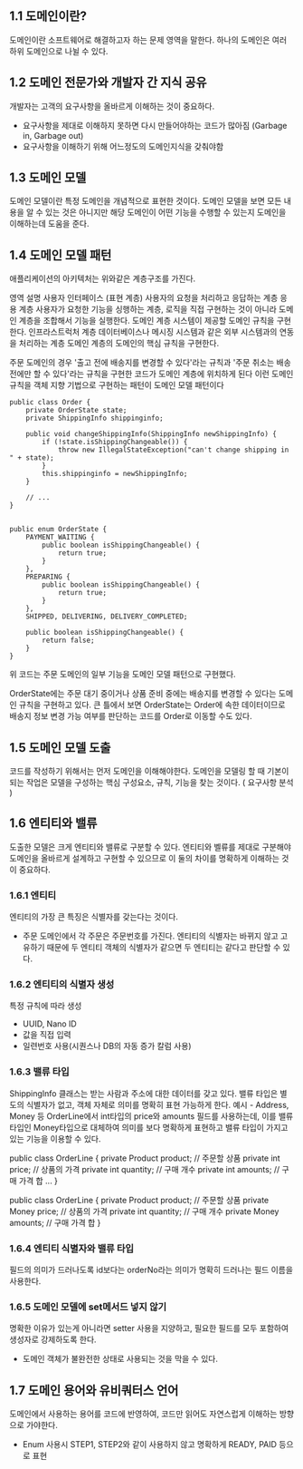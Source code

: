 ## 1.1 도메인이란?
도메인이란 소프트웨어로 해결하고자 하는 문제 영역을 말한다.
하나의 도메인은 여러 하위 도메인으로 나뉠 수 있다.


## 1.2 도메인 전문가와 개발자 간 지식 공유
개발자는 고객의 요구사항을 올바르게 이해하는 것이 중요하다.
- 요구사항을 제대로 이해하지 못하면 다시 만들어야하는 코드가 많아짐 (Garbage in, Garbage out)
- 요구사항을 이해하기 위해 어느정도의 도메인지식을 갖춰야함

  
## 1.3 도메인 모델
도메인 모델이란 특정 도메인을 개념적으로 표현한 것이다.
도메인 모델을 보면 모든 내용을 알 수 있는 것은 아니지만 해당 도메인이 어떤 기능을 수행할 수 있는지 도메인을 이해하는데 도움을 준다.

## 1.4 도메인 모델 패턴
애플리케이션의 아키텍처는 위와같은 계층구조를 가진다.

영역	설명
사용자 인터페이스 (표현 계층)	사용자의 요청을 처리하고 응답하는 계층
응용 계층	사용자가 요청한 기능을 싱행하는 계층, 로직을 직접 구현하는 것이 아니라 도메인 계층을 조합해서 기능을 실행한다.
도메인 계층	시스템이 제공할 도메인 규칙을 구현한다.
인프라스트럭처 계층	데이터베이스나 메시징 시스템과 같은 외부 시스템과의 연동을 처리하는 계층
도메인 계층의 도메인의 핵심 규칙을 구현한다.

주문 도메인의 경우 '출고 전에 배송지를 변경할 수 있다'라는 규칙과 '주문 취소는 배송 전에만 할 수 있다'라는 규칙을 구현한 코드가 도메인 계층에 위치하게 된다
이런 도메인 규칙을 객체 지향 기법으로 구현하는 패턴이 도메인 모델 패턴이다
```
public class Order {
    private OrderState state;
    private ShippingInfo shippinginfo;

    public void changeShippingInfo(ShippingInfo newShippingInfo) {
        if (!state.isShippingChangeable()) {
            throw new IllegalStateException("can't change shipping in " + state);
        }
        this.shippinginfo = newShippingInfo;
    }
    
    // ...
}


public enum OrderState {
    PAYMENT_WAITING {
        public boolean isShippingChangeable() {
            return true;
        }
    },
    PREPARING {
        public boolean isShippingChangeable() {
            return true;
        }
    },
    SHIPPED, DELIVERING, DELIVERY_COMPLETED;

    public boolean isShippingChangeable() {
        return false;
    }
}
```
위 코드는 주문 도메인의 일부 기능을 도메인 모델 패턴으로 구현했다.

OrderState에는 주문 대기 중이거나 상품 준비 중에는 배송지를 변경할 수 있다는 도메인 규칙을 구현하고 있다.
큰 틀에서 보면 OrderState는 Order에 속한 데이터이므로 배송지 정보 변경 가능 여부를 판단하는 코드를 Order로 이동할 수도 있다.

## 1.5 도메인 모델 도출
코드를 작성하기 위해서는 먼저 도메인을 이해해야한다.
도메인을 모델링 할 때 기본이 되는 작업은 모델을 구성하는 핵심 구성요소, 규칙, 기능을 찾는 것이다. ( 요구사항 분석 )


## 1.6 엔티티와 밸류
도출한 모델은 크게 엔티티와 밸류로 구분할 수 있다.
엔티티와 벨류를 제대로 구분해야 도메인을 올바르게 설계하고 구현할 수 있으므로 이 둘의 차이를 명확하게 이해하는 것이 중요하다.
### 1.6.1 엔티티
엔티티의 가장 큰 특징은 식별자를 갖는다는 것이다.
- 주문 도메인에서 각 주문은 주문번호를 가진다.
엔티티의 식별자는 바뀌지 않고 고유하기 때문에 두 엔티티 객체의 식별자가 같으면 두 엔티티는 같다고 판단할 수 있다.
### 1.6.2 엔티티의 식별자 생성
특정 규칙에 따라 생성
- UUID, Nano ID
- 값을 직접 입력
- 일련번호 사용(시퀀스나 DB의 자동 증가 칼럼 사용)
### 1.6.3 밸류 타입
ShippingInfo 클래스는 받는 사람과 주소에 대한 데이터를 갖고 있다.
밸류 타입은 별도의 식별자가 없고, 객체 자체로 의미를 명확히 표현 가능하게 한다.
예시 - Address, Money 등
OrderLine에서 int타입의 price와 amounts 필드를 사용하는데, 이를 밸류 타입인 Money타입으로 대체하여 의미를 보다 명확하게 표현하고 밸류 타입이 가지고 있는 기능을 이용할 수 있다.

public class OrderLine {
    private Product product; // 주문할 상품
    private int price; // 상품의 가격
    private int quantity; // 구매 개수
    private int amounts; // 구매 가격 합
    ...
}

public class OrderLine {
    private Product product; // 주문할 상품
    private Money price; // 상품의 가격
    private int quantity; // 구매 개수
    private Money amounts; // 구매 가격 합
}
### 1.6.4 엔티티 식별자와 밸류 타입
필드의 의미가 드러나도록 id보다는 orderNo라는 의미가 명확히 드러나는 필드 이름을 사용한다.
### 1.6.5 도메인 모델에 set메서드 넣지 않기
명확한 이유가 있는게 아니라면 setter 사용을 지양하고, 필요한 필드를 모두 포함하여 생성자로 강제하도록 한다.
- 도메인 객체가 불완전한 상태로 사용되는 것을 막을 수 있다.


## 1.7 도메인 용어와 유비쿼터스 언어
도메인에서 사용하는 용어를 코드에 반영하여, 코드만 읽어도 자연스럽게 이해하는 방향으로 가야한다.
- Enum 사용시 STEP1, STEP2와 같이 사용하지 않고 명확하게 READY, PAID 등으로 표현
